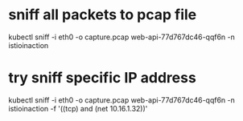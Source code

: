 
# sniff all packets to pcap file
kubectl sniff -i eth0 -o capture.pcap web-api-77d767dc46-qqf6n -n istioinaction

# try sniff specific IP address
kubectl sniff -i eth0 -o capture.pcap web-api-77d767dc46-qqf6n -n istioinaction -f '((tcp) and (net 10.16.1.32))'

   